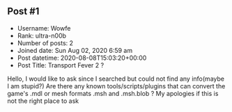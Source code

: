 ## Post #1
- Username: Wowfe
- Rank: ultra-n00b
- Number of posts: 2
- Joined date: Sun Aug 02, 2020 6:59 am
- Post datetime: 2020-08-08T15:03:20+00:00
- Post Title: Transport Fever 2 ?

Hello, I would like to ask since I searched but could not find any info(maybe I am stupid?) Are there any known tools/scripts/plugins that can convert the game's .mdl or mesh formats .msh and  .msh.blob ?
My apologies if this is not the right place to ask
